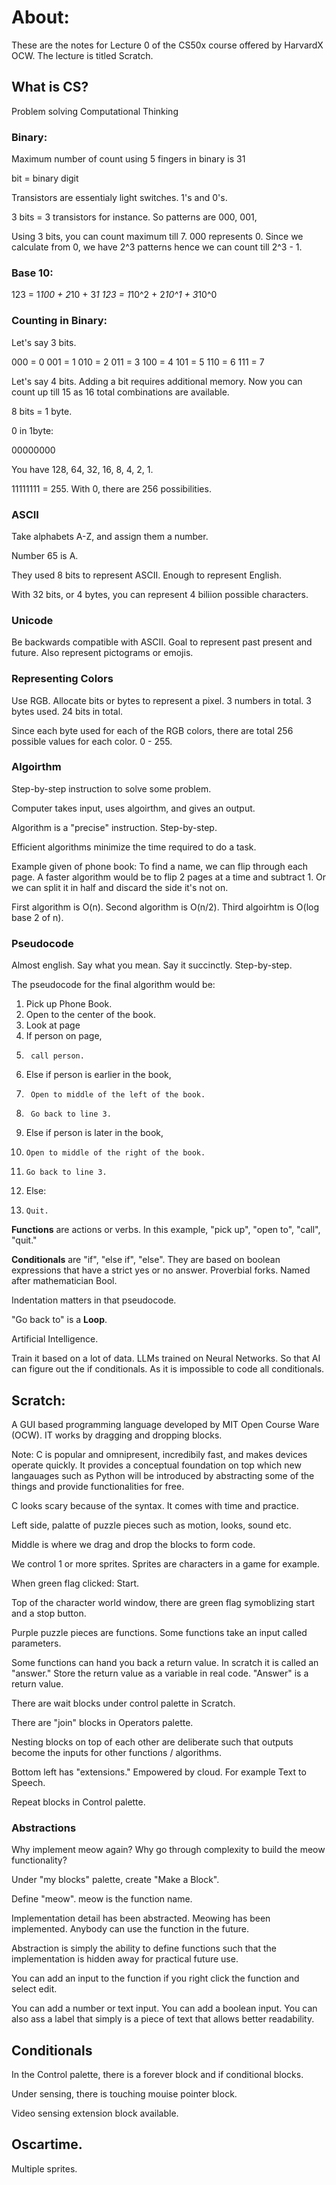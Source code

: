 # About:
These are the notes for Lecture 0 of the CS50x course offered by HarvardX OCW. The lecture is titled Scratch.

## What is CS?

Problem solving 
Computational Thinking

### Binary: 
Maximum number of count using 5 fingers in binary is 31

bit = binary digit

Transistors are essentialy light switches. 1's and 0's.

3 bits = 3 transistors for instance. So patterns are 000, 001, 

Using 3 bits, you can count maximum till 7. 000 represents 0. Since we calculate from 0, we have 2^3 patterns hence we can count till 2^3 - 1.

### Base 10:
123 = 1*100 + 2*10 + 3*1
123 = 1*10^2 + 2*10^1 + 3*10^0

### Counting in Binary:

Let's say 3 bits. 

000 = 0
001 = 1
010 = 2
011 = 3
100 = 4
101 = 5
110 = 6
111 = 7

Let's say 4 bits. Adding a bit requires additional memory. Now you can count up till 15 as 16 total combinations are available. 

8 bits = 1 byte.

0 in 1byte: 

00000000

You have 128, 64, 32, 16, 8, 4, 2, 1.

11111111 = 255. With 0, there are 256 possibilities. 

### ASCII

Take alphabets A-Z, and assign them a number. 

Number 65 is A. 

They used 8 bits to represent ASCII. Enough to represent English.

With 32 bits, or 4 bytes, you can represent 4 biliion possible characters.

### Unicode

Be backwards compatible with ASCII. Goal to represent past present and future. Also represent pictograms or emojis. 

### Representing Colors

Use RGB. Allocate bits or bytes to represent a pixel. 3 numbers in total. 3 bytes used. 24 bits in total. 

Since each byte used for each of the RGB colors, there are total 256 possible values for each color. 0 - 255. 
 
### Algoirthm

Step-by-step instruction to solve some problem. 

Computer takes input, uses algoirthm, and gives an output.

Algorithm is a "precise" instruction. Step-by-step.

Efficient algorithms minimize the time required to do a task. 

Example given of phone book:
To find a name, we can flip through each page. A faster algorithm would be to flip 2 pages at a time and subtract 1.
Or we can split it in half and discard the side it's not on. 

First algorithm is O(n). Second algorithm is O(n/2). Third algoirhtm is O(log base 2 of n).

### Pseudocode

Almost english. Say what you mean. Say it succinctly. Step-by-step.

The pseudocode for the final algorithm would be:
1. Pick up Phone Book.
2. Open to the center of the book.
3. Look at page
4. If person on page, 
5.      call person. 
6. Else if person is earlier in the book, 
7.      Open to middle of the left of the book.
8.      Go back to line 3.
9. Else if person is later in the book,
10.     Open to middle of the right of the book.
11.     Go back to line 3.
12. Else:
13.     Quit.


**Functions** are actions or verbs. In this example, "pick up", "open to", "call", "quit."

**Conditionals** are "if", "else if", "else". They are based on boolean expressions that have a strict yes or no answer. Proverbial forks.
Named after mathematician Bool.

Indentation matters in that pseudocode. 

"Go back to" is a **Loop**.

Artificial Intelligence. 

Train it based on a lot of data. LLMs trained on Neural Networks. So that AI can figure out the if conditionals. As it is impossible to code all conditionals. 

## Scratch:

A GUI based programming language developed by MIT Open Course Ware (OCW). IT works by dragging and dropping blocks. 

Note: C is popular and omnipresent, incredibily fast, and makes devices operate quickly. It provides a conceptual foundation on top which new langauages such as Python will be introduced by abstracting some of the things and provide functionalities for free. 

C looks scary because of the syntax. It comes with time and practice. 

Left side, palatte of puzzle pieces such as motion, looks, sound etc. 

Middle is where we drag and drop the blocks to form code. 

We control 1 or more sprites. Sprites are characters in a game for example.

When green flag clicked: Start.

Top of the character world window, there are green flag symoblizing start and a stop button. 

Purple puzzle pieces are functions. Some functions take an input called parameters. 

Some functions can hand you back a return value. In scratch it is called an "answer." Store the return value as a variable in real code. "Answer" is a return value. 

There are wait blocks under control palette in Scratch.

There are "join" blocks in Operators palette. 

Nesting blocks on top of each other are deliberate such that outputs become the inputs for other functions / algorithms. 

Bottom left has "extensions." Empowered by cloud. For example Text to Speech.

Repeat blocks in Control palette. 

### Abstractions

Why implement meow again? Why go through complexity to build the meow functionality? 

Under "my blocks" palette, create "Make a Block". 

Define "meow". meow is the function name. 

Implementation detail has been abstracted. Meowing has been implemented. Anybody can use the function in the future.

Abstraction is simply the ability to define functions such that the implementation is hidden away for practical future use.

You can add an input to the function if you right click the function and select edit. 

You can add a number or text input. You can add a boolean input. You can also ass a label that simply is a piece of text that allows better readability. 

## Conditionals

In the Control palette, there is a forever block and if conditional blocks. 

Under sensing, there is touching mouise pointer block.

Video sensing extension block available.

## Oscartime. 

Multiple sprites. 





